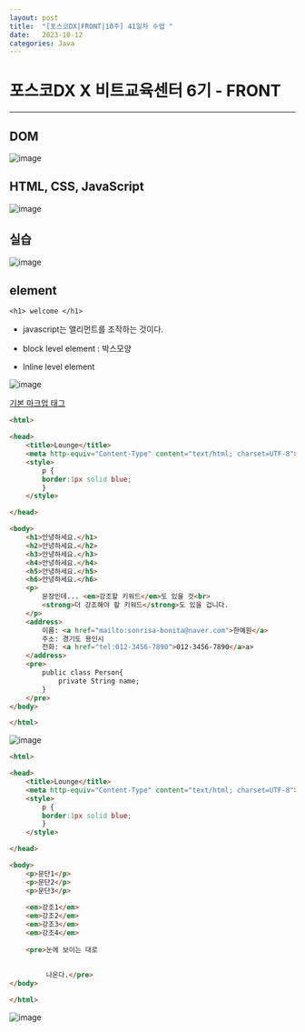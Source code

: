 ```yaml
---
layout: post
title:  "[포스코DX|FRONT|10주] 41일차 수업 "
date:   2023-10-12
categories: Java
---
```


# 포스코DX X 비트교육센터 6기 - FRONT

---

## DOM

![image](https://github.com/talkingOrange/talkingOrange.github.io/assets/88815795/3fb24221-989e-4630-9773-40b1cdfd6fb3)

## HTML, CSS, JavaScript

![image](https://github.com/talkingOrange/talkingOrange.github.io/assets/88815795/8aaca4f0-1e04-4934-975a-4f8d0886c2b9)

## 실습

![image](https://github.com/talkingOrange/talkingOrange.github.io/assets/88815795/ecc62a1c-6010-43c9-9ed6-9d5b14c13d05)

## element

`<h1> welcome </h1>`

- javascript는 앨리먼트를 조작하는 것이다.


- block level element : 박스모양
- lnline level element

![image](https://github.com/talkingOrange/talkingOrange.github.io/assets/88815795/dbeeefc7-cdd5-4b32-9db8-17e47dc4873d)

[기본 마크업 태그](http://www.w3.org/TR/html401/index/elements.html)


```html
<html>

<head>
	<title>Lounge</title>
	<meta http-equiv="Content-Type" content="text/html; charset=UTF-8">
	<style>
		p {
		border:1px solid blue;
		}
	</style>

</head>

<body>
	<h1>안녕하세요.</h1>
	<h2>안녕하세요.</h2>
	<h3>안녕하세요.</h3>
	<h4>안녕하세요.</h4>
	<h5>안녕하세요.</h5>
	<h6>안녕하세요.</h6>
	<p>
		문장인데... <em>강조할 키워드</em>도 있을 것<br>
		<strong>더 강조해야 할 키워드</strong>도 있을 겁니다.
	</p>
	<address>
		이름: <a href="mailto:sonrisa-bonita@naver.com">한예원</a>
		주소: 경기도 용인시
		전화: <a href="tel:012-3456-7890">012-3456-7890</a>a>
	</address>
	<pre>
		public class Person{
			private String name;
		}
	</pre>
</body>

</html>
```

![image](https://github.com/talkingOrange/talkingOrange.github.io/assets/88815795/018b67d5-929a-446b-953b-6f4e92e0ac2d)

```html
<html>

<head>
	<title>Lounge</title>
	<meta http-equiv="Content-Type" content="text/html; charset=UTF-8">
	<style>
		p {
		border:1px solid blue;
		}
	</style>

</head>

<body>
	<p>문단1</p>
	<p>문단2</p>
	<p>문단3</p>
	
	<em>강조1</em>
	<em>강조2</em>
	<em>강조3</em>
	<em>강조4</em>
	
	<pre>눈에 보이는 대로
		
		
		 나온다.</pre>
</body>

</html>
```

![image](https://github.com/talkingOrange/talkingOrange.github.io/assets/88815795/995997d9-ca89-46d6-a0ab-5decbacd52e1)

